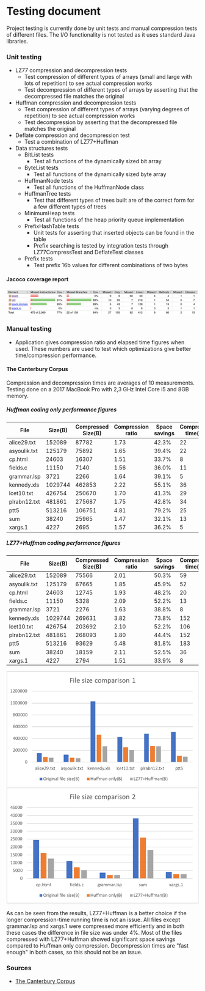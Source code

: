 # Testing document

Project testing is currently done by unit tests and manual compression tests of different files. The I/O functionality is not tested as it uses standard Java libraries.

### Unit testing

  * LZ77 compression and decompression tests
    * Test compression of different types of arrays (small and large with lots of repetition) to see actual compression works
    * Test decompression of different types of arrays by asserting that the decompressed file matches the original
  * Huffman compression and decompression tests
    * Test compression of different types of arrays (varying degrees of repetition) to see actual compression works
    * Test decompression by asserting that the decompressed file matches the original
  * Deflate compression and decompression test
    * Test a combination of LZ77+Huffman
  * Data structures tests
    * BitList tests
      * Test all functions of the dynamically sized bit array
    * ByteList tests
      * Test all functions of the dynamically sized byte array
    * HuffmanNode tests
      * Test all functions of the HuffmanNode class
    * HuffmanTree tests
      * Test that different types of trees built are of the correct form for a few different types of trees
    * MinimumHeap tests
      * Test all functions of the heap priority queue implementation
    * PrefixHashTable tests
      * Unit tests for asserting that inserted objects can be found in the table
      * Prefix searching is tested by integration tests through LZ77CompressTest and DeflateTest classes
    * Prefix tests
      * Test prefix 16b values for different combinations of two bytes
      
#### Jacoco coverage report

<img src="https://raw.githubusercontent.com/tjouni/j-pack/master/docs/jacoco.png">
  
  
### Manual testing

  * Application gives compression ratio and elapsed time figures when used. These numbers are used to test which optimizations give better time/compression performance.

#### The Canterbury Corpus

Compression and decompression times are averages of 10 measurements. Testing done on a 2017 MacBook Pro with 2,3 GHz Intel Core i5 and 8GB memory.

##### Huffman coding only performance figures

| File         | Size(B)  | Compressed Size(B) | Compression ratio | Space savings | Compression time(ms) | Decompression time(ms) |
| ------------ | -------- | ------------------ | ------------------| ------------- | -------------------- | ---------------------- |
| alice29.txt  | 152089   | 87782              | 1.73              | 42.3%         | 22                   | 16                     |
| asyoulik.txt | 125179   | 75892              | 1.65              | 39.4%         | 22                   | 19                     |
| cp.html      | 24603    | 16307              | 1.51              | 33.7%         | 8                    | 9                      |
| fields.c     | 11150    | 7140               | 1.56              | 36.0%         | 11                   | 9                      |
| grammar.lsp  | 3721     | 2266               | 1.64              | 39.1%         | 5                    | 5                      |
| kennedy.xls  | 1029744  | 462853             | 2.22              | 55.1%         | 36                   | 35                     |
| lcet10.txt   | 426754   | 250670             | 1.70              | 41.3%         | 29                   | 24                     |
| plrabn12.txt | 481861   | 275687             | 1.75              | 42.8%         | 34                   | 26                     |
| ptt5         | 513216   | 106751             | 4.81              | 79.2%         | 25                   | 20                     |
| sum          | 38240    | 25965              | 1.47              | 32.1%         | 13                   | 10                     |
| xargs.1      | 4227     | 2695               | 1.57              | 36.2%         | 5                    | 4                      |

##### LZ77+Huffman coding performance figures

| File         | Size(B)  | Compressed Size(B) | Compression ratio | Space savings | Compression time(ms) | Decompression time(ms) |
| ------------ | -------- | ------------------ | ------------------| ------------- | -------------------- | ---------------------- |
| alice29.txt  | 152089   | 75566              | 2.01              | 50.3%         | 59                   | 32                     |
| asyoulik.txt | 125179   | 67665              | 1.85              | 45.9%         | 52                   | 29                     |
| cp.html      | 24603    | 12745              | 1.93              | 48.2%         | 20                   | 13                     |
| fields.c     | 11150    | 5328               | 2.09              | 52.2%         | 13                   | 9                      |
| grammar.lsp  | 3721     | 2276               | 1.63              | 38.8%         | 8                    | 6                      |
| kennedy.xls  | 1029744  | 269631             | 3.82              | 73.8%         | 152                  | 49                     |
| lcet10.txt   | 426754   | 203692             | 2.10              | 52.2%         | 106                  | 52                     |
| plrabn12.txt | 481861   | 268093             | 1.80              | 44.4%         | 152                  | 57                     |
| ptt5         | 513216   | 93629              | 5.48              | 81.8%         | 183                  | 40                     |
| sum          | 38240    | 18159              | 2.11              | 52.5%         | 36                   | 14                     |
| xargs.1      | 4227     | 2794               | 1.51              | 33.9%         | 8                    | 7                      |

<img src="https://raw.githubusercontent.com/tjouni/j-pack/master/docs/sizechart1.png">

<img src="https://raw.githubusercontent.com/tjouni/j-pack/master/docs/sizechart2.png">

As can be seen from the results, LZ77+Huffman is a better choice if the longer compression-time running time is not an issue. All files except grammar.lsp and xargs.1 were compressed more efficiently and in both these cases the difference in file size was under 4%. Most of the files compressed with LZ77+Huffman showed significant space savings compared to Huffman only compression. Decompression times are "fast enough" in both cases, so this should not be an issue.


### Sources

  * [The Canterbury Corpus](http://corpus.canterbury.ac.nz/descriptions/#cantrbry)
